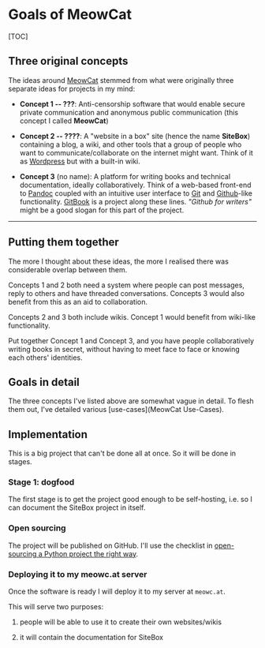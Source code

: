 # Goals of MeowCat

[TOC]

## Three original concepts

The ideas around [MeowCat](home) stemmed from what were originally three separate ideas for projects in my mind:

* **Concept 1 -- ???**: Anti-censorship software that would enable secure private communication and anonymous public communication (this concept I called **MeowCat**)

* **Concept 2 -- ????**: A "website in a box" site (hence the name **SiteBox**) containing a blog, a wiki, and other tools that a group of people who want to communicate/collaborate on the internet might want. Think of it as [Wordpress](https://wordpress.com/) but with a built-in wiki.

* **Concept 3** (no name): A platform for writing books and technical documentation, ideally collaboratively. Think of a web-based front-end to [Pandoc](http://johnmacfarlane.net/pandoc/) coupled with an intuitive user interface to [Git](http://git-scm.com/) and [Github](https://github.com/)-like functionality. [GitBook](https://www.gitbook.io/) is a project along these lines. *"Github for writers"* might be a good slogan for this part of the project.

 - - - -

## Putting them together

The more I thought about these ideas, the more I realised there was considerable overlap between them.

Concepts 1 and 2 both need a system where people can post messages, reply to others and have threaded conversations. Concepts 3 would also benefit from this as an aid to collaboration.

Concepts 2 and 3 both include wikis. Concept 1 would benefit from wiki-like functionality.

Put together Concept 1 and Concept 3, and you have people collaboratively writing books in secret, without having to meet face to face or knowing each others' identities.

## Goals in detail

The three concepts I've listed above are somewhat vague in detail. To flesh them out, I've detailed various [use-cases](MeowCat Use-Cases).

## Implementation

This is a big project that can't be done all at once. So it will be done in stages.

### Stage 1: dogfood

The first stage is to get the project good enough to be self-hosting, i.e. so I can document the SiteBox project in itself.

### Open sourcing

The project will be published on GitHub. I'll use the checklist in [open-sourcing a Python project the right way](http://www.jeffknupp.com/blog/2013/08/16/open-sourcing-a-python-project-the-right-way/).

### Deploying it to my meowc.at server

Once the software is ready I will deploy it to my server at `meowc.at`.

This will serve two purposes:

1. people will be able to use it to create their own websites/wikis

2. it will contain the documentation for SiteBox
